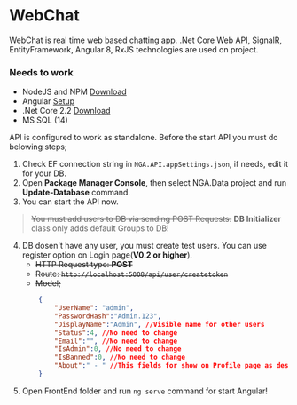 # WebChat

WebChat is real time web based chatting app. .Net Core Web API, SignalR, EntityFramework, Angular 8, RxJS technologies are used on project.

### Needs to work

* NodeJS and NPM [Download](https://nodejs.org/en/download/
)
* Angular [Setup](https://angular.io/guide/setup-local
)
* .Net Core 2.2 [Download](https://dotnet.microsoft.com/download)
* MS SQL (14)

API is configured to work as standalone. Before the start API you must do belowing steps;

1. Check EF connection string in `NGA.API.appSettings.json`, if needs, edit it for your DB.
2. Open **Package Manager Console**, then select NGA.Data project and run **Update-Database** command.
3. You can start the API now.

> ~~You must add users to DB via sending POST Requests.~~ **DB Initializer** class only adds default Groups to DB!

4. DB dosen't have any user, you must create test users. You can use register option on Login page(**V0.2 or higher**). 
    *  ~~HTTP Request type: **POST**~~
    *  ~~Route: `http://localhost:5008/api/user/createtoken`~~
    *  ~~Model;~~
    ``` json
        {
            "UserName": "admin", 
            "PasswordHash":"Admin.123", 
            "DisplayName":"Admin", //Visible name for other users
            "Status":4, //No need to change
            "Email":"", //No need to change
            "IsAdmin":0, //No need to change
            "IsBanned":0, //No need to change
            "About":" - " //This fields for show on Profile page as description
        }

    ```
5. Open FrontEnd folder and run `ng serve` command for start Angular!





